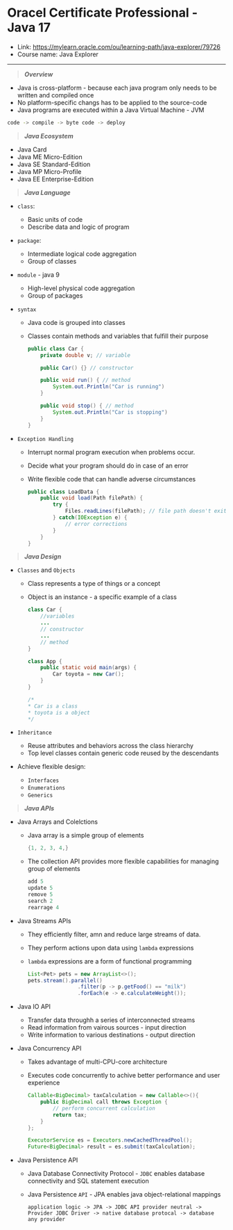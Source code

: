 # Oracel Certificate Professional - Java 17

- Link: <https://mylearn.oracle.com/ou/learning-path/java-explorer/79726>
- Course name: Java Explorer

---

> ***Overview***

- Java is cross-platform - because each java program only needs to be written and compiled once
- No platform-specific changs has to be applied to the source-code
- Java programs are executed within a Java Virtual Machine - JVM

```sh
code -> compile -> byte code -> deploy
```

> ***Java Ecosystem***

- Java Card
- Java ME Micro-Edition
- Java SE Standard-Edition
- Java MP Micro-Profile
- Java EE Enterprise-Edition

> ***Java Language***

- `class`:
  - Basic units of code
  - Describe data and logic of program
- `package`:
  - Intermediate logical code aggregation
  - Group of classes
- `module` - java 9
  - High-level physical code aggregation
  - Group of packages
- `syntax`
  - Java code is grouped into classes
  - Classes contain methods and variables that fulfill their purpose

    ```java
    public class Car {
        private double v; // variable

        public Car() {} // constructor

        public void run() { // method
            System.out.Println("Car is running")
        }

        public void stop() { // method
            System.out.Println("Car is stopping")
        }
    }
    ```

- `Exception Handling`
  - Interrupt normal program execution when problems occur.
  - Decide what your program should do in case of an error
  - Write flexible code that can handle adverse circumstances

    ```java
    public class LoadData {
        public void load(Path filePath) {
            try {
                Files.readLines(filePath); // file path doesn't exits
            } catch(IOException e) {
                // error corrections
            }
        }
    }
    ```

> ***Java Design***

- `Classes` and `Objects`
  - Class represents a type of things or a concept
  - Object is an instance - a specific example of a class

    ```java
    class Car {
        //variables
        ...
        // constructor
        ...
        // method
    }

    class App {
        public static void main(args) {
            Car toyota = new Car();
        }
    }

    /*
    * Car is a class
    * toyota is a object
    */
    ```

- `Inheritance`
  - Reuse attributes and behaviors across the class hierarchy
  - Top level classes contain generic code reused by the descendants

- Achieve flexible design:
  - `Interfaces`
  - `Enumerations`
  - `Generics`

> ***Java APIs***

- Java Arrays and Colelctions
  - Java array is a simple group of elements

     ```java
     {1, 2, 3, 4,}
     ```

  - The collection API provides more flexible capabilities for managing group of elements

     ```java
     add 5
     update 5
     remove 5
     search 2
     rearrage 4
    ```

- Java Streams APIs
  - They efficiently filter, amn and reduce large streams of data.
  - They perform actions upon data using `lambda` expressions
  - `lambda` expressions are a form of functional programming

    ```java
    List<Pet> pets = new ArrayList<>();
    pets.stream().parallel()
                    .filter(p -> p.getFood() == "milk")
                    .forEach(e -> e.calculateWeight());
    ```

- Java IO API
  - Transfer data throughh a series of interconnected streams
  - Read information from vairous sources - input direction
  - Write information to various destinations - output direction

- Java Concurrency API
  - Takes advantage of multi-CPU-core architecture
  - Executes code concurrently to achive better performance and user experience

    ```java
    Callable<BigDecimal> taxCalculation = new Callable<>(){
        public BigDecimal call throws Exception {
            // perform concurrent calculation 
            return tax; 
        }
    };

    ExecutorService es = Executors.newCachedThreadPool();
    Future<BigDecimal> result = es.submit(taxCalculation);
    ```

- Java Persistence API
  - Java Database Connectivity Protocol - `JDBC` enables database connectivity and SQL statement execution
  - Java Persistence `API` - JPA enables java object-relational mappings

    ```
    application logic -> JPA -> JDBC API provider neutral -> Provider JDBC Driver -> native database protocal -> database any provider
    ```
